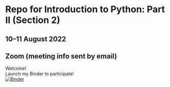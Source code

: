 # Repo for Introduction to Python: Part II (Section 2)
## 10–11 August 2022
## Zoom (meeting info sent by email)

Welcome!<br>
Launch my Binder to participate!<br>
[![Binder](https://mybinder.org/badge_logo.svg)](https://mybinder.org/v2/gh/somet-code/code-workshop-python-2022/HEAD)
